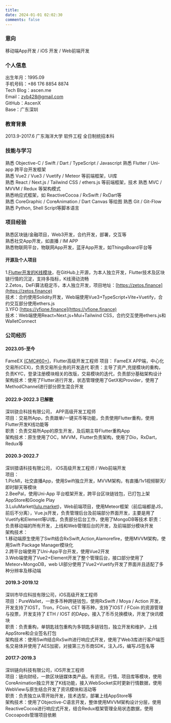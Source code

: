```yaml
---
title: 
date: 2024-01-01 02:02:30
comments: false
---
```


### 意向

移动端App开发 / iOS 开发 / Web前端开发

### 个人信息

出生年月：1995.09   
手机号码：+86 176 8854 8874  
Tech Blog：ascen.me  
Email：zyb428@gmail.com  
GitHub：AscenX  
Base：广东深圳  

### 教育背景

2013.9-2017.6 广东海洋大学 软件工程 全日制统招本科

### 技能与学习

熟悉 Objective-C / Swift / Dart / TypeScript / Javascript
熟悉 Flutter / Uni-app 跨平台开发框架  
熟悉 Vue2 / Vue3 / Vuetify / Meteor 等前端框架，UI库  
熟悉 React / Next.js / Tailwind CSS / ethers.js 等前端框架，技术
熟悉 MVC / MVVM  / Redux 等架构模式  
熟悉响应式框架，如 ReactiveCocoa / RxSwift / RxDart等  
熟悉 CoreGraphic / CoreAnimation / Dart Canvas 等绘图
熟悉 Git / Git-Flow  
熟悉 Python, Shell Script等脚本语言    

### 项目经验

熟悉区块链/金融项目，Web3开发，合约开发，部署，交互等  
熟悉社交App开发，如直播 / IM APP  
熟悉物联网平台，物联网App开发，蓝牙App开发，如ThingsBoard平台等  

#### 开源及个人项目

1.[Flutter开发的K线模块](https://github.com/AscenX/flutter_kline)，在GitHub上开源，为本人独立开发，Flutter技术及区块链行情的沉淀，支持多指标，K线滑动流畅  
2.Zetos，DeFi算法稳定币，本人独立开发，项目地址：[https://zetos.finance](https://zetos.finance)  
技术：合约使用Solidity开发，Web端使用Vue3+TypeScript+Vite+Vuetify，合约交互部分使用ethers.js  
3.YFO [https://yfione.finance](https://yfione.finance)  
技术：Web端使用React+Next.js+Mui+Tailwind CSS，合约交互使用ethers.js和WalletConnect
<div STYLE="page-break-after: always;"></div>

### 公司经历

#### 2023.05-至今  
FameEX [(CMC#60+)](https://www.fameex.com/)，Flutter高级开发工程师
项目： FameEX APP端，中心化交易所(CEX)，负责交易所业务的开发迭代
职责：主导了资产,充提模块的重构，负责KYC，登录注册模块相关的改版，交易模块的迭代，负责部分基础架构设计
架构技术：使用了Flutter进行开发，状态管理使用了GetX和Provider，使用了MethodChannel进行部分原生混合开发

#### 2022.9-2022.3 已解散
深圳骁合科技有限公司， APP高级开发工程师  
项目：交易所App，负责跟单/一键买币等功能，负责使用Flutter重构，使用Flutter开发K线功能等  
职责：负责交易所App的原生开发，及后期主导Flutter重构App  
架构技术：原生使用了OC，MVVM，Flutter负责架构，使用了Dio，RxDart，Redux等  

#### 2020.3-2022.7
深圳猎语科技有限公司， iOS高级开发工程师 / Web前端开发  
项目：  
1.PicMI，社交直播App，使用Swift独立开发，MVVM架构，有直播/1v1视频聊天/即时聊天等模块  
2.BeePal，使用Uni-App 平台框架开发，跨平台区块链钱包，已打包上架AppStore和Google Play  
3.LuluMarket([lulu.market](https://lulu.market))，Web前端项目，使用Meteor框架（前后端都是JS，前后不分离），Vue.js开发，负责管理后台及前端部分界面开发，主要是用了Vuetify和Element等UI库。负责部分后台工作，使用了MongoDB等技术
职责：负责移动端的所有开发，上线和Web管理后台的开发，及前端部分模块开发  
架构技术：  
1.移动端原生使用了Swift结合RxSwift,Action,Alamorefire，使用MVVM架构，使用Swift Package Manager模块化  
2.跨平台端使用了Uni-App平台开发，使用Vue2开发  
3.Web端使用了Vue2+Element开发了整个管理后台，接口部分使用了Meteor+MongoDB，web UI部分使用了Vue2+Vuetify开发了界面并且适配了多种分辨率及移动端  

#### 2019.3-2019.12
深圳市毕应科技有限公司，iOS高级开发工程师  
项目：PureWallet，一款多币种跨链钱包，使用RxSwift / Moya / Action 开发，开发支持了IOST，Tron，FCoin, CET 等币种，支持了IOST / FCoin 的资源管理与投票，开发支持了 ETH / IOST 的DApp，接入了币币兑换模块，开发了快讯模块  
职责：负责重构，单钥匙钱包重构为多钥匙多链钱包，独立开发和维护，上线AppStore和企业签名打包  
架构技术：使用Swift结合RxSwift进行响应式开发，使用了Web3库进行客户端签名交易体并使用了AES加密，对接第三方币商SDK，注入JS，编写JS签名等  

<div STYLE="page-break-after: always;"></div>  

#### 2017.7-2019.3
深圳链向科技有限公司，iOS开发工程师  
项目：链向财经，一款区块链媒体类产品，有资讯，行情，项目库等模块，使用CoreAnimation独立开发了K线功能，接入WebSocket实时更新行情数据，使用WebView与原生结合开发了资讯模块和活动等  
职责：负责独立从零开始开发，技术选型，部署上线AppStore等  
架构技术：使用了Objective-C语言开发，整体使用MVVM架构设计分层，使用ReactiveCocoa进行响应式开发，结合Redux框架管理全局状态数据，使用Cocoapods管理项目依赖  




